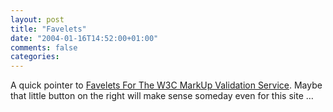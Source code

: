 ```yaml
---
layout: post
title: "Favelets"
date: "2004-01-16T14:52:00+01:00"
comments: false
categories: 
---
```


<p>A quick pointer to <a href="http://validator.w3.org/favelets.html" title="Favelets For The W3C MarkUp Validation Service">Favelets For The W3C MarkUp Validation Service</a>. Maybe that little button on the right will make sense someday even for this site &#8230;</p>


